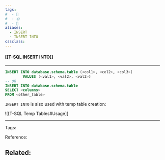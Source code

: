 ```yaml
---
tags:
#  - 🌱️
#  - 🌞️
#  - 🌲️
aliases: 
  - INSERT
  - INSERT INTO
cssclass: 
---
```


#### [[T-SQL INSERT INTO]]

---

```sql
INSERT INTO database.schema.table (<col1>, <col2>, <col3>)
		VALUES (<val1>, <val2>, <val3>)
-- OR
INSERT INTO database.schema.table
SELECT <columns>
FROM <other_table>
```

`INSERT INTO` is also used with temp table creation:

![[T-SQL Temp Tables#Usage]]

---
Tags: 

Reference:

Related:
- 
